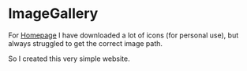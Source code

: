 # ImageGallery

For [Homepage](https://hub.docker.com/r/gethomepage/homepage) I have downloaded a lot of icons (for personal use), but always struggled to get the correct image path.

So I created this very simple website.
